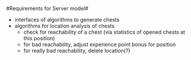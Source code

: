 #Requirements for Server model#

* interfaces of algorithms to generate chests
* algorithms for location analysis of chests
	* check for reachability of a chest (via statistics of opened chests at this position)
	* for bad reachability, adjust experience point bonus for position
	* for really bad reachability, delete location(?)

